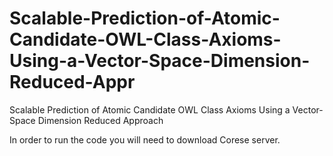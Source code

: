 # Scalable-Prediction-of-Atomic-Candidate-OWL-Class-Axioms-Using-a-Vector-Space-Dimension-Reduced-Appr
Scalable Prediction of Atomic Candidate OWL Class Axioms Using a Vector-Space Dimension Reduced Approach

In order to run the code you will need to download Corese server.
